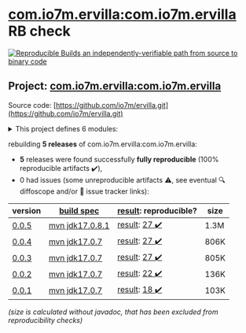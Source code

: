[com.io7m.ervilla:com.io7m.ervilla](https://central.sonatype.com/artifact/com.io7m.ervilla/com.io7m.ervilla/versions) RB check
=======

[![Reproducible Builds](https://reproducible-builds.org/images/logos/rb.svg) an independently-verifiable path from source to binary code](https://reproducible-builds.org/)

## Project: [com.io7m.ervilla:com.io7m.ervilla](https://central.sonatype.com/artifact/com.io7m.ervilla/com.io7m.ervilla/versions)

Source code: [https://github.com/io7m/ervilla.git](https://github.com/io7m/ervilla.git)

<details><summary>This project defines 6 modules:</summary>

* [com.io7m.ervilla:com.io7m.ervilla](https://central.sonatype.com/artifact/com.io7m.ervilla/com.io7m.ervilla/0.0.5)
* [com.io7m.ervilla:com.io7m.ervilla.api](https://central.sonatype.com/artifact/com.io7m.ervilla/com.io7m.ervilla.api/0.0.5)
* [com.io7m.ervilla:com.io7m.ervilla.native_exec](https://central.sonatype.com/artifact/com.io7m.ervilla/com.io7m.ervilla.native_exec/0.0.5)
* [com.io7m.ervilla:com.io7m.ervilla.postgres](https://central.sonatype.com/artifact/com.io7m.ervilla/com.io7m.ervilla.postgres/0.0.5)
* [com.io7m.ervilla:com.io7m.ervilla.test_extension](https://central.sonatype.com/artifact/com.io7m.ervilla/com.io7m.ervilla.test_extension/0.0.5)
* [com.io7m.ervilla:com.io7m.ervilla.tests](https://central.sonatype.com/artifact/com.io7m.ervilla/com.io7m.ervilla.tests/0.0.5)
</details>

rebuilding **5 releases** of com.io7m.ervilla:com.io7m.ervilla:
- **5** releases were found successfully **fully reproducible** (100% reproducible artifacts :heavy_check_mark:),
- 0 had issues (some unreproducible artifacts :warning:, see eventual :mag: diffoscope and/or :memo: issue tracker links):

| version | [build spec](/BUILDSPEC.md) | [result](https://reproducible-builds.org/docs/jvm/): reproducible? | size |
| -- | --------- | ------ | -- |
| [0.0.5](https://central.sonatype.com/artifact/com.io7m.ervilla/com.io7m.ervilla/0.0.5/pom) | [mvn jdk17.0.8.1](com.io7m.ervilla-0.0.5.buildspec) | [result](com.io7m.ervilla-0.0.5.buildinfo): [27 :heavy_check_mark: ](com.io7m.ervilla-0.0.5.buildcompare) | 1.3M |
| [0.0.4](https://central.sonatype.com/artifact/com.io7m.ervilla/com.io7m.ervilla/0.0.4/pom) | [mvn jdk17.0.7](com.io7m.ervilla-0.0.4.buildspec) | [result](com.io7m.ervilla-0.0.4.buildinfo): [27 :heavy_check_mark: ](com.io7m.ervilla-0.0.4.buildcompare) | 806K |
| [0.0.3](https://central.sonatype.com/artifact/com.io7m.ervilla/com.io7m.ervilla/0.0.3/pom) | [mvn jdk17.0.7](com.io7m.ervilla-0.0.3.buildspec) | [result](com.io7m.ervilla-0.0.3.buildinfo): [27 :heavy_check_mark: ](com.io7m.ervilla-0.0.3.buildcompare) | 805K |
| [0.0.2](https://central.sonatype.com/artifact/com.io7m.ervilla/com.io7m.ervilla/0.0.2/pom) | [mvn jdk17.0.7](com.io7m.ervilla-0.0.2.buildspec) | [result](com.io7m.ervilla-0.0.2.buildinfo): [22 :heavy_check_mark: ](com.io7m.ervilla-0.0.2.buildcompare) | 136K |
| [0.0.1](https://central.sonatype.com/artifact/com.io7m.ervilla/com.io7m.ervilla/0.0.1/pom) | [mvn jdk17.0.7](com.io7m.ervilla-0.0.1.buildspec) | [result](com.io7m.ervilla-0.0.1.buildinfo): [18 :heavy_check_mark: ](com.io7m.ervilla-0.0.1.buildcompare) | 103K |

<i>(size is calculated without javadoc, that has been excluded from reproducibility checks)</i>
